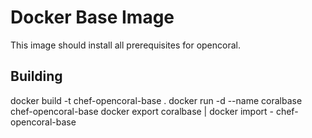 Docker Base Image
===

This image should install all prerequisites for opencoral.

Building
---
docker build -t chef-opencoral-base .
docker run -d --name coralbase chef-opencoral-base
docker export coralbase | docker import - chef-opencoral-base

